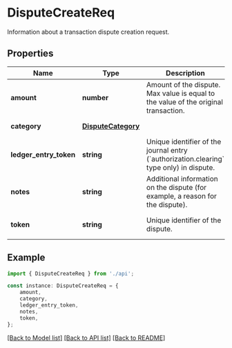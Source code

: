 # DisputeCreateReq

Information about a transaction dispute creation request.

## Properties

Name | Type | Description | Notes
------------ | ------------- | ------------- | -------------
**amount** | **number** | Amount of the dispute. Max value is equal to the value of the original transaction. | [default to undefined]
**category** | [**DisputeCategory**](DisputeCategory.md) |  | [default to undefined]
**ledger_entry_token** | **string** | Unique identifier of the journal entry (&#x60;authorization.clearing&#x60; type only) in dispute. | [default to undefined]
**notes** | **string** | Additional information on the dispute (for example, a reason for the dispute). | [optional] [default to undefined]
**token** | **string** | Unique identifier of the dispute. | [optional] [default to undefined]

## Example

```typescript
import { DisputeCreateReq } from './api';

const instance: DisputeCreateReq = {
    amount,
    category,
    ledger_entry_token,
    notes,
    token,
};
```

[[Back to Model list]](../README.md#documentation-for-models) [[Back to API list]](../README.md#documentation-for-api-endpoints) [[Back to README]](../README.md)
